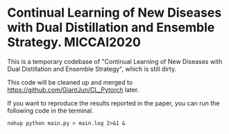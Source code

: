 # Continual Learning of New Diseases with Dual Distillation and Ensemble Strategy. MICCAI2020

This is a temporary codebase of "Continual Learning of New Diseases with Dual Distillation and Ensemble Strategy", which is still dirty.

This code will be cleaned up and merged to https://github.com/GiantJun/CL_Pytorch later.

If you want to reproduce the results reported in the paper, you can run the following code in the terminal.
```
nohup python main.py > main.log 2>&1 &
```